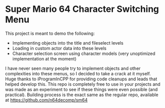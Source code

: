 # Super Mario 64 Character Switching Menu

This project is meant to demo the following:
- Implementing objects into the title and fileselect levels
- Loading in custom actor data into these levels
- Character selection screen using character models (very unoptimized implementation at the moment)

I have never seen many people try to implement objects and other complexities into these menus, so I decided to take a crack at it myself. Huge thanks to iProgramInCPP for providing code cleanups and leads that helped develop this. This repo is completely free to use in your projects and was made as an experiment to see if these things were even possible (and practical). Building process is the exact same as the regular repo, available at https://github.com/n64decomp/sm64
